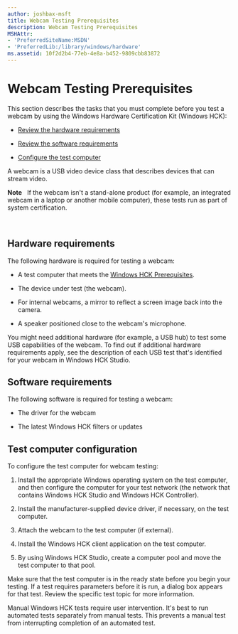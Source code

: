 ```yaml
---
author: joshbax-msft
title: Webcam Testing Prerequisites
description: Webcam Testing Prerequisites
MSHAttr:
- 'PreferredSiteName:MSDN'
- 'PreferredLib:/library/windows/hardware'
ms.assetid: 10f2d2b4-77eb-4e8a-b452-9809cbb83872
---
```


# Webcam Testing Prerequisites


This section describes the tasks that you must complete before you test a webcam by using the Windows Hardware Certification Kit (Windows HCK):

-   [Review the hardware requirements](#bkmk-hck-webcam-hr)

-   [Review the software requirements](#bkmk-hck-webcam-sr)

-   [Configure the test computer](#bkmk-hck-webcam-tc)

A webcam is a USB video device class that describes devices that can stream video.

**Note**  
If the webcam isn't a stand-alone product (for example, an integrated webcam in a laptop or another mobile computer), these tests run as part of system certification.

 

## <a href="" id="bkmk-hck-webcam-hr"></a>Hardware requirements


The following hardware is required for testing a webcam:

-   A test computer that meets the [Windows HCK Prerequisites](windows-hck-prerequisites.md).

-   The device under test (the webcam).

-   For internal webcams, a mirror to reflect a screen image back into the camera.

-   A speaker positioned close to the webcam's microphone.

You might need additional hardware (for example, a USB hub) to test some USB capabilities of the webcam. To find out if additional hardware requirements apply, see the description of each USB test that's identified for your webcam in Windows HCK Studio.

## <a href="" id="bkmk-hck-webcam-sr"></a>Software requirements


The following software is required for testing a webcam:

-   The driver for the webcam

-   The latest Windows HCK filters or updates

## <a href="" id="bkmk-hck-webcam-tc"></a>Test computer configuration


To configure the test computer for webcam testing:

1.  Install the appropriate Windows operating system on the test computer, and then configure the computer for your test network (the network that contains Windows HCK Studio and Windows HCK Controller).

2.  Install the manufacturer-supplied device driver, if necessary, on the test computer.

3.  Attach the webcam to the test computer (if external).

4.  Install the Windows HCK client application on the test computer.

5.  By using Windows HCK Studio, create a computer pool and move the test computer to that pool.

Make sure that the test computer is in the ready state before you begin your testing. If a test requires parameters before it is run, a dialog box appears for that test. Review the specific test topic for more information.

Manual Windows HCK tests require user intervention. It's best to run automated tests separately from manual tests. This prevents a manual test from interrupting completion of an automated test.

 

 






